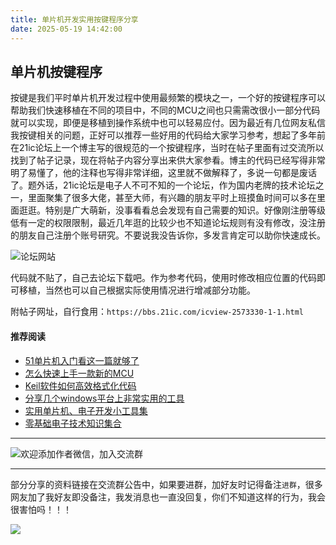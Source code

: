 ```yaml
---
title: 单片机开发实用按键程序分享
date: 2025-05-19 14:42:00
---
```


## 单片机按键程序
按键是我们平时单片机开发过程中使用最频繁的模块之一，一个好的按键程序可以帮助我们快速移植在不同的项目中，不同的MCU之间也只需需改很小一部分代码就可以实现，即便是移植到操作系统中也可以轻易应付。因为最近有几位网友私信我按键相关的问题，正好可以推荐一些好用的代码给大家学习参考，想起了多年前在21ic论坛上一个博主写的很规范的一个按键程序，当时在帖子里面有过交流所以找到了帖子记录，现在将帖子内容分享出来供大家参看。博主的代码已经写得非常明了易懂了，他的注释也写得非常详细，这里就不做解释了，多说一句都是废话了。题外话，21ic论坛是电子人不可不知的一个论坛，作为国内老牌的技术论坛之一，里面聚集了很多大佬，甚至大师，有兴趣的朋友平时上班摸鱼时间可以多在里面逛逛。特别是广大萌新，没事看看总会发现有自己需要的知识。好像刚注册等级低有一定的权限限制，最近几年逛的比较少也不知道论坛规则有没有修改，没注册的朋友自己注册个账号研究。不要说我没告诉你，多发言肯定可以助你快速成长。

![论坛网站](https://files.mdnice.com/user/38598/5c574748-d413-4398-9875-307cec006805.png)

代码就不贴了，自己去论坛下载吧。作为参考代码，使用时修改相应位置的代码即可移植，当然也可以自己根据实际使用情况进行增减部分功能。

附帖子网址，自行食用：`https://bbs.21ic.com/icview-2573330-1-1.html`

#### 推荐阅读
- [51单片机入门看这一篇就够了](https://mp.weixin.qq.com/s?__biz=MzI1OTQ4MTg4Ng==&mid=2247485523&idx=1&sn=b7fcd1b86e2467d6f03b1a520c39bb06&chksm=ea790022dd0e893452c4994fa16d63111b16d9878c303712f695b58b7af360b7b18c1ed4b201&token=1711068967&lang=zh_CN#rd)
- [怎么快速上手一款新的MCU](https://mp.weixin.qq.com/s?__biz=MzI1OTQ4MTg4Ng==&mid=2247485581&idx=1&sn=b36e6536717774f7931c7aa93d5b237a&chksm=ea7900fcdd0e89ea0db13737720edc996fcb3fdbab3e43b4a92316240ac66d4b5a8bf9a07e78&token=466212876&lang=zh_CN#rd)
- [Keil软件如何高效格式化代码](https://mp.weixin.qq.com/s?__biz=MzI1OTQ4MTg4Ng==&mid=2247485572&idx=1&sn=17cefa35d9d660083d419a7e9b6db6f7&chksm=ea7900f5dd0e89e35b65ba26354cc69ad24f686d8e18abd34e0932567a9345e8c9ed653eee6b&token=1711068967&lang=zh_CN#rd)
- [分享几个windows平台上非常实用的工具](https://mp.weixin.qq.com/s?__biz=MzI1OTQ4MTg4Ng==&mid=2247485420&idx=2&sn=728ca4abbadf7caf51c392e7d7045cbe&chksm=ea790f9ddd0e868b9fa162c80db1876199845f387bbe851c8d38a4e8412329ae635916c13cfb&token=1711068967&lang=zh_CN#rd)
- [实用单片机、电子开发小工具集](https://mp.weixin.qq.com/s?__biz=MzI1OTQ4MTg4Ng==&mid=2247485606&idx=1&sn=2b433faa2e436fc762dc538c9cf3fe14&chksm=ea7900d7dd0e89c169f8948ff3d423016c8f51f1c914eb7b0d20cba8145b9ffa54815915d67b&token=1580674001&lang=zh_CN#rd)
- [零基础电子技术知识集合](https://mp.weixin.qq.com/s?__biz=MzI1OTQ4MTg4Ng==&mid=2247485689&idx=4&sn=211c2d0871a19c5e92cdf0c34f01d96b&chksm=ea790088dd0e899e3042a649a346bc98e94189d1fd18da2b954a7ddb781582dc2d0a82e07f4d&token=970763775&lang=zh_CN#rd)
----

![欢迎添加作者微信，加入交流群](https://files.mdnice.com/user/38598/37e7b97e-a5c7-44d1-9e48-bbe22ab3141d.jpg)

----
部分分享的资料链接在交流群公告中，如果要进群，加好友时记得备注`进群`，很多网友加了我好友即没备注，我发消息也一直没回复，你们不知道这样的行为，我会很害怕吗！！！

![](https://files.mdnice.com/user/38598/8c89610c-2f63-48d9-8c32-1ed4d9011f9a.png)
